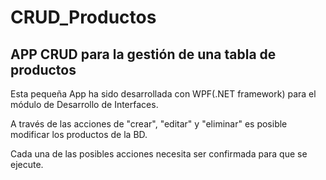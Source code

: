 # CRUD_Productos
## APP CRUD para la gestión de una tabla de productos
Esta pequeña App ha sido desarrollada con WPF(.NET framework) para el módulo de Desarrollo de Interfaces.

A través de las acciones de "crear", "editar" y "eliminar" es posible modificar los productos de la BD.

Cada una de las posibles acciones necesita ser confirmada para que se ejecute.
